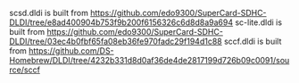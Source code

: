 scsd.dldi is built from https://github.com/edo9300/SuperCard-SDHC-DLDI/tree/e8ad400904b753f9b200f6156326c6d8d8a9a694
sc-lite.dldi is built from https://github.com/edo9300/SuperCard-SDHC-DLDI/tree/03ec4b0fbf65fa08eb36fe970fadc29f194d1c88
sccf.dldi is built from https://github.com/DS-Homebrew/DLDI/tree/4232b331d8d0af36de4de2817199d726b09c0091/source/sccf
